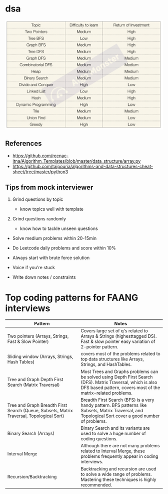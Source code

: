 # dsa

![topic-by-roi](./roi.png)

## References
- https://github.com/recnac-itna/Algorithm_Templates/blob/master/data_structure/array.py
- https://github.com/tajpouria/algorithms-and-data-structures-cheat-sheet/tree/master/python3

## Tips from mock interviewer

1. Grind questions by topic
   - know topics well with template

2. Grind questions randomly 
   - know how to tackle unseen questions

- Solve medium problems within 20-15min
- Do Leetcode daily problems and score within 10%

- Always start with brute force solution
- Voice if you're stuck
- Write down notes / constraints


# Top coding patterns for FAANG interviews

| Pattern                                                                                  | Notes                                                                                                                            |
| ---------------------------------------------------------------------------------------  | -------------------------------------------------------------------------------------------------------------------------------- |
| Two pointers (Arrays, Strings, Fast & Slow Pointer)                                      | Covers large set of q's related to Arrays & Strings (highesttagged DS). Fast & slow pointer easy variation of 2-pointer pattern. |
| Sliding window (Arrays, Strings, Hash Tables)                                            | covers most of the problems related to top data structures like Arrays, Strings, and HashTables.                                 |
| Tree and Graph Depth First Search (Matrix Traversal)                                     | Most Trees and Graphs problems can be solved using Depth First Search (DFS). Matrix Traversal, which is also DFS based pattern, covers most of the matrix-related problems. | 
| Tree and Graph Breadth First Search (Queue, Subsets, Matrix Traversal, Topological Sort) | Breadth First Search (BFS) is a very handy pattern. BFS patterns like Subsets, Matrix Traversal, and Topological Sort cover a good number of problems. |
| Binary Search (Arrays)                                                                   | Binary Search and its variants are used to solve a huge number of coding questions. |
| Interval Merge                                                                           |  Although there are not many problems related to Interval Merge, these problems frequently appear in coding interviews. | 
| Recursion/Backtracking                                                                   | Backtracking and recursion are used to solve a wide range of problems. Mastering these techniques is highly recommended. |
